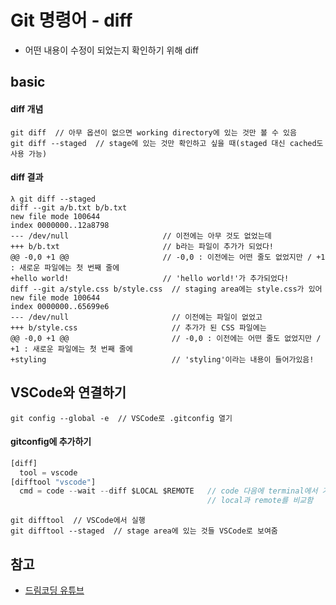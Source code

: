 # Git 명령어 - diff

- 어떤 내용이 수정이 되었는지 확인하기 위해 diff
## basic
#### diff 개념
```
git diff  // 아무 옵션이 없으면 working directory에 있는 것만 볼 수 있음
git diff --staged  // stage에 있는 것만 확인하고 싶을 때(staged 대신 cached도 사용 가능)
```
#### diff 결과
```
λ git diff --staged               
diff --git a/b.txt b/b.txt        
new file mode 100644              
index 0000000..12a8798            
--- /dev/null                     // 이전에는 아무 것도 없었는데       
+++ b/b.txt                       // b라는 파일이 추가가 되었다!      
@@ -0,0 +1 @@                     // -0,0 : 이전에는 어떤 줄도 없었지만 / +1 : 새로운 파일에는 첫 번째 줄에       
+hello world!                     // 'hello world!'가 추가되었다!    
diff --git a/style.css b/style.css  // staging area에는 style.css가 있어
new file mode 100644              
index 0000000..65699e6            
--- /dev/null                       // 이전에는 파일이 없었고
+++ b/style.css                     // 추가가 된 CSS 파일에는
@@ -0,0 +1 @@                       // -0,0 : 이전에는 어떤 줄도 없었지만 / +1 : 새로운 파일에는 첫 번째 줄에
+styling                            // 'styling'이라는 내용이 들어가있음!
```

## VSCode와 연결하기
```
git config --global -e  // VSCode로 .gitconfig 열기
```
#### gitconfig에 추가하기
```javascript
[diff]
  tool = vscode
[difftool "vscode"]
  cmd = code --wait --diff $LOCAL $REMOTE   // code 다음에 terminal에서 기다리고, diff를 이용하고, 
                                            // local과 remote를 비교함
```
```
git difftool  // VSCode에서 실행
git difftool --staged  // stage area에 있는 것들 VSCode로 보여줌
```

## 참고
- [드림코딩 유튜브](https://www.youtube.com/watch?v=Z9dvM7qgN9s)

